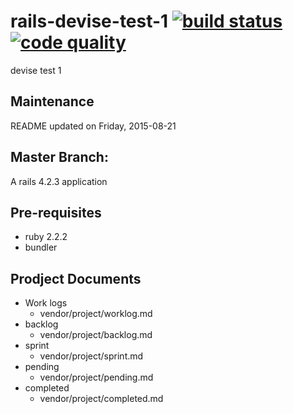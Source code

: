 rails-devise-test-1 [![build status][code climate image]][code climate] [![code quality][test coverage image]][test coverage]
==============

devise test 1

## Maintenance
  README updated on Friday, 2015-08-21

## Master Branch:
  A rails 4.2.3 application

## Pre-requisites
  * ruby 2.2.2
  * bundler

## Prodject Documents
  * Work logs
    * vendor/project/worklog.md
  * backlog
    * vendor/project/backlog.md
  * sprint
    * vendor/project/sprint.md
  * pending
    * vendor/project/pending.md
  * completed
    * vendor/project/completed.md

<!-- links -->
[code climate]: https://codeclimate.com/github/richardjoo/rails-devise-test-1 "build status"
[test coverage]: https://codeclimate.com/github/richardjoo/rails-devise-test-1 "code quality"

<!-- images -->
[code climate image]: https://codeclimate.com/github/richardjoo/rails-devise-test-1/badges/gpa.svg
[test coverage image]: https://codeclimate.com/github/richardjoo/rails-devise-test-1/badges/coverage.svg